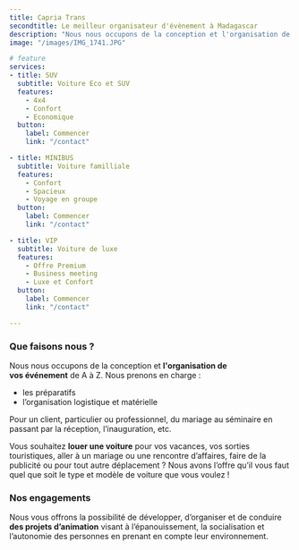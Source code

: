 ```yaml
---
title: Capria Trans
secondtitle: Le meilleur organisateur d'évènement à Madagascar
description: "Nous nous occupons de la conception et l'organisation de vos événement, de location de voiture et aussi de préstation d'animateur, animatrice."
image: "/images/IMG_1741.JPG"

# feature
services:
- title: SUV
  subtitle: Voiture Eco et SUV
  features:
    - 4x4
    - Confort
    - Economique
  button:
    label: Commencer
    link: "/contact"

- title: MINIBUS
  subtitle: Voiture familliale
  features:
    - Confort
    - Spacieux
    - Voyage en groupe 
  button:
    label: Commencer
    link: "/contact"

- title: VIP
  subtitle: Voiture de luxe
  features:
    - Offre Premium
    - Business meeting
    - Luxe et Confort
  button:
    label: Commencer
    link: "/contact"

---
```

### Que faisons nous ?
Nous nous occupons de la conception et **l'organisation de vos événement** de A à Z. Nous prenons en charge :
- les préparatifs
- l’organisation logistique et matérielle

Pour un client, particulier ou professionnel, du mariage au séminaire en passant par la réception, l’inauguration, etc.

Vous souhaitez **louer une voiture** pour vos vacances, vos sorties touristiques, aller à un mariage ou une rencontre d’affaires, faire de la publicité ou pour tout autre déplacement ?
Nous avons l’offre qu’il vous faut quel que soit le type et modèle de voiture que vous voulez !

### Nos engagements
Nous vous offrons la possibilité de développer, d’organiser et de conduire **des projets d’animation** visant à l’épanouissement, la socialisation et l’autonomie des personnes en prenant en compte leur environnement.
